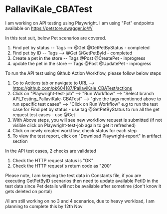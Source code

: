 # PallaviKale_CBATest

I am working on API testing using Playwright. I am using "Pet" endpoints available on https://petstore.swagger.io/#/

In this test suit, below Pet scenarios are covered.
1. Find pet by status -- Tags --> @Get @GetPetByStatus - completed 
2. Find pet by ID -- Tags --> @Get @GetPetById - completed 
3. Create a pet in the store -- Tags @Post @CreatePet - inprogress
4. update the pet in the store -- Tags @Post @UpdatePet - inprogress


To run the API test using Github Action Workflow, please follow below steps
1. Go to Actions tab or navigate to URL --> https://github.com/pk604187/PallaviKale_CBATest/actions
2. Click on "Playwright-test-job" --> "Run Workflow" --> "Select branch API_Testing_PallaviKale-CBATest" --> "give the tags mentioned above to run specific test cases" --> "Click on Run Workflow"
e.g to run the test case for Find pet by status - use tag @GetPetByStatus 
to run all the get request test cases - use @Get
3. With Above steps, you will see new workflow request is submitted (if not visible click on Playwright-test-job again to get it refreshed)
4. Click on newly created workflow, check status for each step
5. To view the test report, click on "Download Playwright-report" in artifact section


In the API test cases, 2 checks are validated 
1. Check the HTTP request status is "OK"
2. Check the HTTP request's return code as "200"


Please note, I am keeping the test data in Constants file, if you are executing GetPetByID scenarios then need to update available PetID in the test data since Pet details will not be available after sometime (don't know it gets deleted on portal)

//I am still working on no 3 and 4 scenarios, due to heavy workload, I am planning to complete this by 12th Nov
